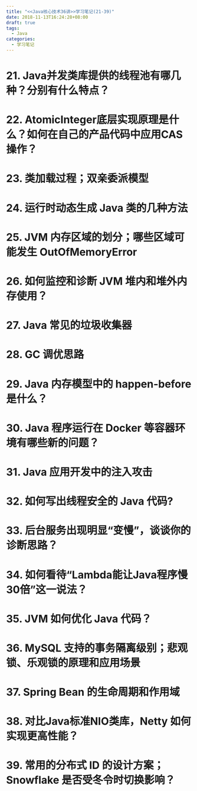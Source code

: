 ```yaml
---
title: "<<Java核心技术36讲>>学习笔记(21-39)"
date: 2018-11-13T16:24:28+08:00
draft: true
tags:
  - Java
categories:
  - 学习笔记
---
```


# 21. Java并发类库提供的线程池有哪几种？分别有什么特点？

# 22. AtomicInteger底层实现原理是什么？如何在自己的产品代码中应用CAS操作？

# 23. 类加载过程；双亲委派模型

# 24. 运行时动态生成 Java 类的几种方法

# 25. JVM 内存区域的划分；哪些区域可能发生 OutOfMemoryError

# 26. 如何监控和诊断 JVM 堆内和堆外内存使用？

# 27. Java 常见的垃圾收集器

# 28. GC 调优思路

# 29. Java 内存模型中的 happen-before 是什么？

# 30. Java 程序运行在 Docker 等容器环境有哪些新的问题？

# 31. Java 应用开发中的注入攻击

# 32. 如何写出线程安全的 Java 代码?

# 33. 后台服务出现明显“变慢”，谈谈你的诊断思路？

# 34. 如何看待“Lambda能让Java程序慢30倍”这一说法？

# 35. JVM 如何优化 Java 代码？

# 36. MySQL 支持的事务隔离级别；悲观锁、乐观锁的原理和应用场景

# 37. Spring Bean 的生命周期和作用域

# 38. 对比Java标准NIO类库，Netty 如何实现更高性能？

# 39. 常用的分布式 ID 的设计方案；Snowflake 是否受冬令时切换影响？
